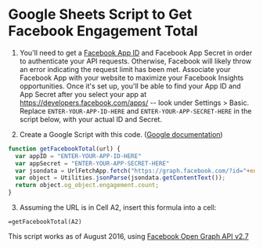 # Google Sheets Script to Get Facebook Engagement Total

1. You'll need to get a [Facebook App ID](https://developers.facebook.com/docs/apps/register) and Facebook App Secret in order to authenticate your API requests. Otherwise, Facebook will likely throw an error indicating the request limit has been met. Associate your Facebook App with your website to maximize your Facebook Insights opportunities. Once it's set up, you'll be able to find your App ID and App Secret after you select your app at https://developers.facebook.com/apps/ -- look under Settings > Basic. Replace `ENTER-YOUR-APP-ID-HERE` and `ENTER-YOUR-APP-SECRET-HERE` in the script below, with your actual ID and Secret.

2. Create a Google Script with this code. ([Google documentation](https://developers.google.com/apps-script/overview))

  ```javascript
  function getFacebookTotal(url) {
    var appID = "ENTER-YOUR-APP-ID-HERE"
    var appSecret = "ENTER-YOUR-APP-SECRET-HERE"
    var jsondata = UrlFetchApp.fetch("https://graph.facebook.com/?id="+encodeURI(url)+"&fields=og_object%7Bengagement%7D&access_token="+appID+"%7C"+appSecret);
    var object = Utilities.jsonParse(jsondata.getContentText());
    return object.og_object.engagement.count;
  }
  ```

3. Assuming the URL is in Cell A2, insert this formula into a cell:

  `=getFacebookTotal(A2)`

This script works as of August 2016, using [Facebook Open Graph API v2.7](https://developers.facebook.com/docs/graph-api/reference/v2.7/url)
